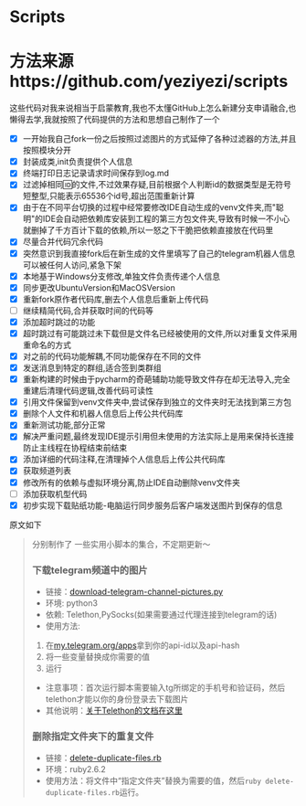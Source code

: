 # Scripts
# 方法来源https://github.com/yeziyezi/scripts
这些代码对我来说相当于启蒙教育,我也不太懂GitHub上怎么新建分支申请融合,也懒得去学,我就按照了代码提供的方法和思想自己制作了一个
- [x] 一开始我自己fork一份之后按照过滤图片的方式延伸了各种过滤器的方法,并且按照模块分开
- [x] 封装成类,init负责提供个人信息
- [x] 终端打印日志记录请求时间保存到log.md
- [x] 过滤掉相同🆔的文件,不过效果存疑,目前根据个人判断id的数据类型是无符号短整型,只能表示65536个id号,超出范围重新计算
- [x] 由于在不同平台切换的过程中经常要修改IDE自动生成的venv文件夹,而"聪明"的IDE会自动把依赖库安装到工程的第三方包文件夹,导致有时候一不小心就删掉了千方百计下载的依赖,所以一怒之下干脆把依赖直接放在代码里
- [x] 尽量合并代码冗余代码
- [x] 突然意识到我直接fork后在新生成的文件里填写了自己的telegram机器人信息可以被任何人访问,紧急下架
- [x] 本地基于Windows分支修改,单独文件负责传递个人信息
- [x] 同步更改UbuntuVersion和MacOSVersion
- [x] 重新fork原作者代码库,删去个人信息后重新上传代码
- [ ] 继续精简代码,合并获取时间的代码等
- [x] 添加超时跳过的功能
- [x] 超时跳过有可能跳过未下载但是文件名已经被使用的文件,所以对重复文件采用重命名的方式
- [x] 对之前的代码功能解耦,不同功能保存在不同的文件
- [x] 发送消息到特定的群组,适合签到类群组
- [x] 重新构建的时候由于pycharm的奇葩辅助功能导致文件存在却无法导入,完全重建后清理代码逻辑,改善代码可读性
- [x] 引用文件保留到venv文件夹中,尝试保存到独立的文件夹时无法找到第三方包
- [x] 删除个人文件和机器人信息后上传公共代码库
- [x] 重新测试功能,部分正常
- [x] 解决严重问题,最终发现IDE提示引用但未使用的方法实际上是用来保持长连接防止主线程在协程结束前结束
- [x] 添加详细的代码注释,在清理掉个人信息后上传公共代码库
- [x] 获取频道列表
- [x] 修改所有的依赖与虚拟环境分离,防止IDE自动删除venv文件夹
- [ ] 添加获取机型代码
- [x] 初步实现下载贴纸功能-电脑运行同步服务后客户端发送图片到保存的信息

原文如下
>分别制作了
一些实用小脚本的集合，不定期更新～
>### 下载telegram频道中的图片
>- 链接：[download-telegram-channel-pictures.py](./download-telegram-channel-pictures.py)
>- 环境: python3
>- 依赖: Telethon,PySocks(如果需要通过代理连接到telegram的话)
>- 使用方法: 
>1. 在[my.telegram.org/apps](https://my.telegram.org/apps)拿到你的api-id以及api-hash
>2. 将一些变量替换成你需要的值
>3. 运行
>- 注意事项：首次运行脚本需要输入tg所绑定的手机号和验证码，然后telethon才能以你的身份登录去下载图片
>- 其他说明：[关于Telethon的文档在这里](https://telethon.readthedocs.io/en/latest/index.html)
>### 删除指定文件夹下的重复文件
>- 链接：[delete-duplicate-files.rb](./delete-duplicate-files.rb)
>- 环境：ruby2.6.2
>- 使用方法：将文件中“指定文件夹”替换为需要的值，然后```ruby delete-duplicate-files.rb```运行。
